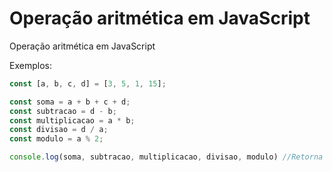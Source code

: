 # Operação aritmética em JavaScript

Operação aritmética em JavaScript

Exemplos:

```js
const [a, b, c, d] = [3, 5, 1, 15];

const soma = a + b + c + d;
const subtracao = d - b;
const multiplicacao = a * b;
const divisao = d / a;
const modulo = a % 2;

console.log(soma, subtracao, multiplicacao, divisao, modulo) //Retorna 24 10 15 5 1
```